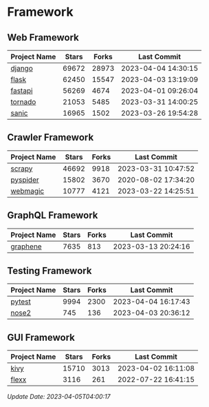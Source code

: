 # Framework

## Web Framework
| Project Name | Stars | Forks | Last Commit |
| ------------ | ----- | ----- | ----------- |
| [django](https://github.com/django/django) | 69672 | 28973 | 2023-04-04 14:30:15 |
| [flask](https://github.com/pallets/flask) | 62450 | 15547 | 2023-04-03 13:19:09 |
| [fastapi](https://github.com/tiangolo/fastapi) | 56269 | 4674 | 2023-04-01 09:26:04 |
| [tornado](https://github.com/tornadoweb/tornado) | 21053 | 5485 | 2023-03-31 14:00:25 |
| [sanic](https://github.com/sanic-org/sanic) | 16965 | 1502 | 2023-03-26 19:54:28 |

## Crawler Framework
| Project Name | Stars | Forks | Last Commit |
| ------------ | ----- | ----- | ----------- |
| [scrapy](https://github.com/scrapy/scrapy) | 46692 | 9918 | 2023-03-31 10:47:52 |
| [pyspider](https://github.com/binux/pyspider) | 15802 | 3670 | 2020-08-02 17:34:20 |
| [webmagic](https://github.com/code4craft/webmagic) | 10777 | 4121 | 2023-03-22 14:25:51 |

## GraphQL Framework
| Project Name | Stars | Forks | Last Commit |
| ------------ | ----- | ----- | ----------- |
| [graphene](https://github.com/graphql-python/graphene) | 7635 | 813 | 2023-03-13 20:24:16 |

## Testing Framework
| Project Name | Stars | Forks | Last Commit |
| ------------ | ----- | ----- | ----------- |
| [pytest](https://github.com/pytest-dev/pytest) | 9994 | 2300 | 2023-04-04 16:17:43 |
| [nose2](https://github.com/nose-devs/nose2) | 745 | 136 | 2023-04-03 20:36:12 |

## GUI Framework
| Project Name | Stars | Forks | Last Commit |
| ------------ | ----- | ----- | ----------- |
| [kivy](https://github.com/kivy/kivy) | 15710 | 3013 | 2023-04-02 16:11:08 |
| [flexx](https://github.com/flexxui/flexx) | 3116 | 261 | 2022-07-22 16:41:15 |

*Update Date: 2023-04-05T04:00:17*